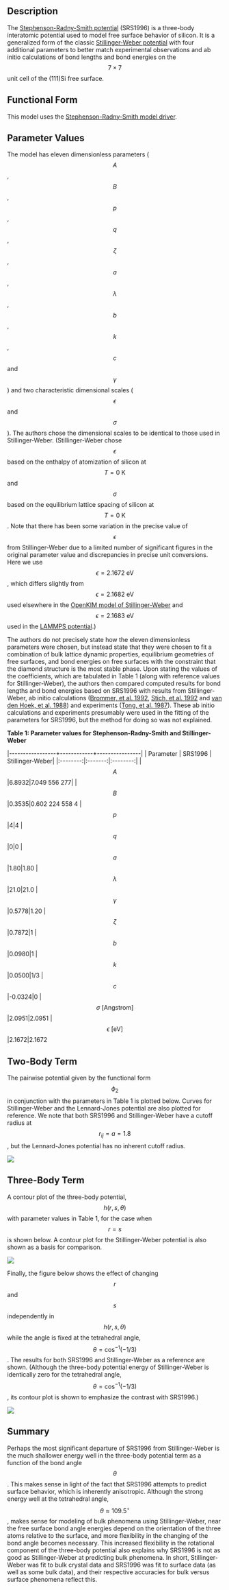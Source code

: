 ## Description

The [Stephenson-Radny-Smith potential](https://www.sciencedirect.com/science/article/pii/0039602896008011) (SRS1996) is a three-body interatomic potential used to model free surface behavior of silicon. It is a generalized form of the classic [Stillinger-Weber potential](https://journals.aps.org/prb/abstract/10.1103/PhysRevB.31.5262) with four additional parameters to better match experimental observations and ab initio calculations of bond lengths and bond energies on the $$7 \times 7$$ unit cell of the (111)Si free surface.

## Functional Form

This model uses the [Stephenson-Radny-Smith model driver](https://openkim.org/id/ThreeBodyCluster_SRS__MD_814842199451_000).


## Parameter Values

The model has eleven dimensionless parameters ($$A$$, $$B$$, $$p$$, $$q$$, $$\zeta$$, $$a$$, $$\lambda$$, $$b$$, $$k$$, $$c$$ and $$\gamma$$) and two characteristic dimensional scales ($$\epsilon$$ and $$\sigma$$). The authors chose the dimensional scales to be identical to those used in Stillinger-Weber. (Stillinger-Weber chose $$\epsilon$$ based on the enthalpy of atomization of silicon at $$T = 0 ~ \mathrm{K}$$ and $$\sigma$$ based on the equilibrium lattice spacing of silicon at $$T = 0 ~ \mathrm{K}$$. Note that there has been some variation in the precise value of $$\epsilon$$ from Stillinger-Weber due to a limited number of significant figures in the original parameter value and discrepancies in precise unit conversions. Here we use $$\epsilon = 2.1672 ~ \mathrm{eV}$$, which differs slightly from $$\epsilon = 2.1682 ~ \mathrm{eV}$$ used elsewhere in the [OpenKIM model of Stillinger-Weber](https://openkim.org/id/SW_StillingerWeber_1985_Si__MO_405512056662_005) and $$\epsilon = 2.1683 ~ \mathrm{eV}$$ used in the [LAMMPS potential](https://github.com/lammps/lammps/blob/master/potentials/Si.sw).)

The authors do not precisely state how the eleven dimensionless parameters were chosen, but instead state that they were chosen to fit a combination of bulk lattice dynamic properties, equilibrium geometries of free surfaces, and bond energies on free surfaces with the constraint that the diamond structure is the most stable phase. Upon stating the values of the coefficients, which are tabulated in Table 1 (along with reference values for Stillinger-Weber), the authors then compared computed results for bond lengths and bond energies based on SRS1996 with results from Stillinger-Weber, ab initio calculations ([Brommer, et al. 1992](https://journals.aps.org/prl/abstract/10.1103/PhysRevLett.68.1355), [Stich, et al. 1992](https://journals.aps.org/prl/abstract/10.1103/PhysRevLett.68.1351) and [van den Hoek, et al. 1988](https://journals.aps.org/prb/abstract/10.1103/PhysRevB.38.12508)) and experiments ([Tong, et al. 1987](https://avs.scitation.org/doi/abs/10.1116/1.575179)). These ab initio calculations and experiments presumably were used in the fitting of the parameters for SRS1996, but the method for doing so was not explained.

**Table 1: Parameter values for Stephenson-Radny-Smith and Stillinger-Weber**

|-----------------+------------+----------------|
| Parameter | SRS1996 | Stillinger-Weber|
|:--------:|:-------:|:--------:|
|$$A$$|6.8932|7.049 556 277|
|$$B$$|0.3535|0.602 224 558 4
|$$p$$|4|4
|$$q$$|0|0
|$$a$$|1.80|1.80
|$$\lambda$$|21.0|21.0
|$$\gamma$$|0.5778|1.20
|$$\zeta$$|0.7872|1
|$$b$$|0.0980|1
|$$k$$|0.0500|1/3
|$$c$$|-0.0324|0
|$$\sigma ~ [\text{Angstrom}]$$|2.0951|2.0951
|$$\epsilon ~ [\mathrm{eV}]$$|2.1672|2.1672


## Two-Body Term

The pairwise potential given by the functional form $$\phi_{2}$$ in conjunction with the parameters in Table 1 is plotted below. Curves for Stillinger-Weber and the Lennard-Jones potential are also plotted for reference. We note that both SRS1996 and Stillinger-Weber have a cutoff radius at $$r_{ij} = a = 1.8$$, but the Lennard-Jones potential has no inherent cutoff radius.

![](/wimage/MO_604248666067_000/bdruecke/pairwise_png)


## Three-Body Term
A contour plot of the three-body potential, $$h(r,s,\theta)$$ with parameter values in Table 1, for the case when $$r = s$$ is shown below. A contour plot for the Stillinger-Weber potential is also shown as a basis for comparison.

![](/wimage/MO_604248666067_000/bdruecke/three_body_png)

Finally, the figure below shows the effect of changing $$r$$ and $$s$$ independently in $$h(r,s,\theta)$$ while the angle is fixed at the tetrahedral angle, $$\theta = \cos^{-1} \left( -1/3 \right)$$. The results for both SRS1996 and Stillinger-Weber as a reference are shown. (Although the three-body potential energy of Stillinger-Weber is identically zero for the tetrahedral angle, $$\theta = \cos^{-1} (-1/3)$$, its contour plot is shown to emphasize the contrast with SRS1996.)

![](/wimage/MO_604248666067_000/bdruecke/three_body_tetrahedral_png)

## Summary

Perhaps the most significant departure of SRS1996 from Stillinger-Weber is the much shallower energy well in the three-body potential term as a function of the bond angle $$\theta$$. This makes sense in light of the fact that SRS1996 attempts to predict surface behavior, which is inherently anisotropic. Although the strong energy well at the tetrahedral angle, $$\theta \approx 109.5^{\circ}$$, makes sense for modeling of bulk phenomena using Stillinger-Weber, near the free surface bond angle energies depend on the orientation of the three atoms relative to the surface, and more flexibility in the changing of the bond angle becomes necessary. This increased flexibility in the rotational component of the three-body potential also explains why SRS1996 is not as good as Stillinger-Weber at predicting bulk phenomena. In short, Stillinger-Weber was fit to bulk crystal data and SRS1996 was fit to surface data (as well as some bulk data), and their respective accuracies for bulk versus surface phenomena reflect this.
